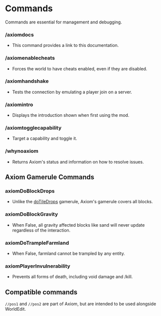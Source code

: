 # Commands

Commands are essential for management and debugging.

### /axiomdocs

- This command provides a link to this documentation.

### /axiomenablecheats

- Forces the world to have cheats enabled, even if they are disabled.

### /axiomhandshake

- Tests the connection by emulating a player join on a server.

### /axiomintro

- Displays the introduction shown when first using the mod.

### /axiomtogglecapability

- Target a capability and toggle it.

### /whynoaxiom

- Returns Axiom's status and information on how to resolve issues.

## Axiom Gamerule Commands

### axiomDoBlockDrops

- Unlike the [doTileDrops](https://minecraft.wiki/w/Game_rule) gamerule, Axiom's gamerule covers all blocks.

### axiomDoBlockGravity

- When False, all gravity affected blocks like sand will never update regardless of the interaction.

### axiomDoTrampleFarmland

- When False, farmland cannot be trampled by any entity.

### axiomPlayerInvulnerability

- Prevents all forms of death, including void damage and /kill.

## Compatible commands

`//pos1` and `//pos2` are part of Axiom, but are intended to be used alongside WorldEdit.